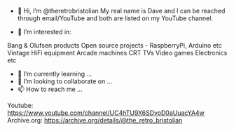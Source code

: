 - 👋 Hi, I’m @theretrobristolian My real name is Dave and I can be reached through email/YouTube and both are listed on my YouTube channel.

- 👀 I’m interested in:

Bang & Olufsen products
Open source projects - RaspberryPi, Arduino etc
Vintage HiFi equipment
Arcade machines
CRT TVs
Video games
Electronics
etc

- 🌱 I’m currently learning ...
- 💞️ I’m looking to collaborate on ...
- 📫 How to reach me ...

Youtube: https://www.youtube.com/channel/UC4hTU9X6SDvoD0aUuacYA4w
Archive.org: https://archive.org/details/@the_retro_bristolian

<!---
theretrobristolian/theretrobristolian is a ✨ special ✨ repository because its `README.md` (this file) appears on your GitHub profile.
You can click the Preview link to take a look at your changes.
--->
